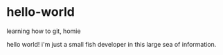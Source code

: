 # hello-world
learning how to git, homie

hello world! i'm just a small fish developer in this large sea of information.
